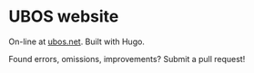 # UBOS website

On-line at [ubos.net](https://ubos.net/). Built with Hugo.

Found errors, omissions, improvements? Submit a pull request!

